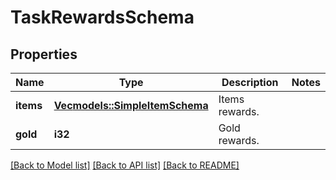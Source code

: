 # TaskRewardsSchema

## Properties

Name | Type | Description | Notes
------------ | ------------- | ------------- | -------------
**items** | [**Vec<models::SimpleItemSchema>**](SimpleItemSchema.md) | Items rewards. | 
**gold** | **i32** | Gold rewards. | 

[[Back to Model list]](../README.md#documentation-for-models) [[Back to API list]](../README.md#documentation-for-api-endpoints) [[Back to README]](../README.md)


